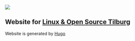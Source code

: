 ![][logo]

## Website for [Linux & Open Source Tilburg][lostilburg]
Website is generated by [Hugo][hugo]



[logo]: https://lostilburg.nl/img/lostilburg.png
[lostilburg]: https://lostilburg.nl
[hugo]: https://gohugo.io/
